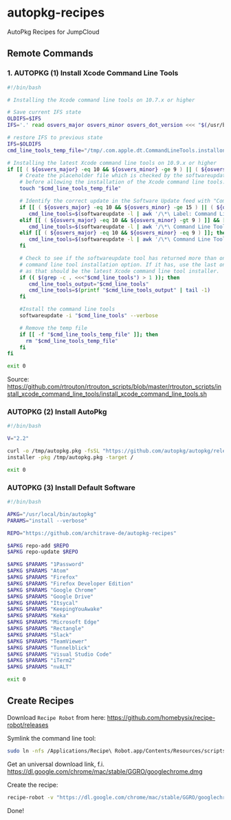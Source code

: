 # autopkg-recipes

AutoPkg Recipes for JumpCloud

## Remote Commands

### 1. AUTOPKG (1) Install Xcode Command Line Tools

```bash
#!/bin/bash

# Installing the Xcode command line tools on 10.7.x or higher

# Save current IFS state
OLDIFS=$IFS
IFS='.' read osvers_major osvers_minor osvers_dot_version <<< "$(/usr/bin/sw_vers -productVersion)"

# restore IFS to previous state
IFS=$OLDIFS
cmd_line_tools_temp_file="/tmp/.com.apple.dt.CommandLineTools.installondemand.in-progress"

# Installing the latest Xcode command line tools on 10.9.x or higher
if [[ ( ${osvers_major} -eq 10 && ${osvers_minor} -ge 9 ) || ( ${osvers_major} -eq 11 && ${osvers_minor} -ge 0 ) ]]; then
	# Create the placeholder file which is checked by the softwareupdate tool
	# before allowing the installation of the Xcode command line tools.
	touch "$cmd_line_tools_temp_file"

	# Identify the correct update in the Software Update feed with "Command Line Tools" in the name for the OS version in question.
	if [[ ( ${osvers_major} -eq 10 && ${osvers_minor} -ge 15 ) || ( ${osvers_major} -eq 11 && ${osvers_minor} -ge 0 ) ]]; then
	   cmd_line_tools=$(softwareupdate -l | awk '/\*\ Label: Command Line Tools/ { $1=$1;print }' | sed 's/^[[ \t]]*//;s/[[ \t]]*$//;s/*//' | cut -c 9-)
	elif [[ ( ${osvers_major} -eq 10 && ${osvers_minor} -gt 9 ) ]] && [[ ( ${osvers_major} -eq 10 && ${osvers_minor} -lt 15 ) ]]; then
	   cmd_line_tools=$(softwareupdate -l | awk '/\*\ Command Line Tools/ { $1=$1;print }' | grep "$macos_vers" | sed 's/^[[ \t]]*//;s/[[ \t]]*$//;s/*//' | cut -c 2-)
	elif [[ ( ${osvers_major} -eq 10 && ${osvers_minor} -eq 9 ) ]]; then
	   cmd_line_tools=$(softwareupdate -l | awk '/\*\ Command Line Tools/ { $1=$1;print }' | grep "Mavericks" | sed 's/^[[ \t]]*//;s/[[ \t]]*$//;s/*//' | cut -c 2-)
	fi

	# Check to see if the softwareupdate tool has returned more than one Xcode
	# command line tool installation option. If it has, use the last one listed
	# as that should be the latest Xcode command line tool installer.
	if (( $(grep -c . <<<"$cmd_line_tools") > 1 )); then
	   cmd_line_tools_output="$cmd_line_tools"
	   cmd_line_tools=$(printf "$cmd_line_tools_output" | tail -1)
	fi

	#Install the command line tools
	softwareupdate -i "$cmd_line_tools" --verbose

	# Remove the temp file
	if [[ -f "$cmd_line_tools_temp_file" ]]; then
	  rm "$cmd_line_tools_temp_file"
	fi
fi

exit 0
```

Source: https://github.com/rtrouton/rtrouton_scripts/blob/master/rtrouton_scripts/install_xcode_command_line_tools/install_xcode_command_line_tools.sh

### AUTOPKG (2) Install AutoPkg

```bash
#!/bin/bash

V="2.2"

curl -o /tmp/autopkg.pkg -fsSL "https://github.com/autopkg/autopkg/releases/download/v$V/autopkg-$V.pkg"
installer -pkg /tmp/autopkg.pkg -target /

exit 0
```

### AUTOPKG (3) Install Default Software

```bash
#!/bin/bash

APKG="/usr/local/bin/autopkg"
PARAMS="install --verbose"

REPO="https://github.com/architrave-de/autopkg-recipes"

$APKG repo-add $REPO
$APKG repo-update $REPO

$APKG $PARAMS "1Password"
$APKG $PARAMS "Atom"
$APKG $PARAMS "Firefox"
$APKG $PARAMS "Firefox Developer Edition"
$APKG $PARAMS "Google Chrome"
$APKG $PARAMS "Google Drive"
$APKG $PARAMS "Itsycal"
$APKG $PARAMS "KeepingYouAwake"
$APKG $PARAMS "Keka"
$APKG $PARAMS "Microsoft Edge"
$APKG $PARAMS "Rectangle"
$APKG $PARAMS "Slack"
$APKG $PARAMS "TeamViewer"
$APKG $PARAMS "Tunnelblick"
$APKG $PARAMS "Visual Studio Code"
$APKG $PARAMS "iTerm2"
$APKG $PARAMS "nvALT"

exit 0
```

## Create Recipes

Download `Recipe Robot` from here: https://github.com/homebysix/recipe-robot/releases

Symlink the command line tool:

```bash
sudo ln -nfs /Applications/Recipe\ Robot.app/Contents/Resources/scripts/recipe-robot /usr/local/bin/recipe-robot
```

Get an universal download link, f.i. https://dl.google.com/chrome/mac/stable/GGRO/googlechrome.dmg

Create the recipe:

```bash
recipe-robot -v "https://dl.google.com/chrome/mac/stable/GGRO/googlechrome.dmg"
```

Done!
